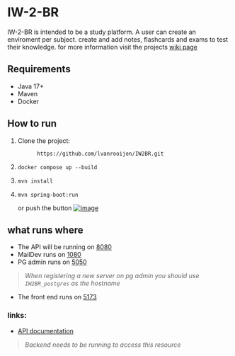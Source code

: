 # IW-2-BR

IW-2-BR is intended to be a study platform. 
A user can create an enviroment per subject. create and add notes, flashcards and exams to test their knowledge.
for more information visit the projects [wiki page](https://github.com/lvanrooijen/IW2BR/wiki)

## Requirements

- Java 17+
- Maven
- Docker

## How to run

1. Clone the project:

             https://github.com/lvanrooijen/IW2BR.git

2. `docker compose up --build`
3. `mvn install`
4. `mvn spring-boot:run`

   or push the button [![image](https://github.com/user-attachments/assets/c448a1c6-24f2-438a-9763-df3f5765c057)](https://www.youtube.com/watch?v=MtaTKXJ89jk)

## what runs where

* The API will be running on [8080](http://localhost:8080/)
* MailDev runs on [1080](http://localhost:1080/)
* PG admin runs on [5050](http://localhost:5050/) 
> _When registering a new server on pg admin you should use `IW2BR_postgres` as the hostname_
* The front end runs on [5173](http://http://localhost:5173/)

### links:

* [API documentation](http://localhost:8080/swagger-ui/index.html)
> _Backend needs to be running to access this resource_
